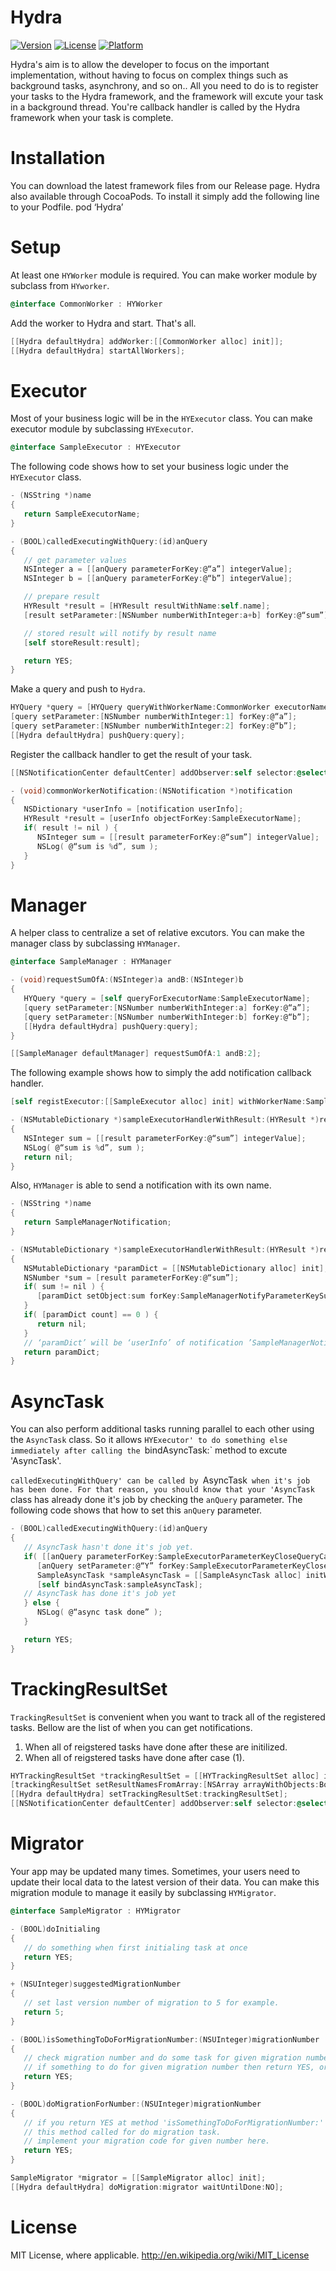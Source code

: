 Hydra
============
[![Version](https://img.shields.io/cocoapods/v/Hydra.svg?style=flat)](http://cocoapods.org/pods/Hydra)
[![License](https://img.shields.io/cocoapods/l/Hydra.svg?style=flat)](http://cocoapods.org/pods/Hydra)
[![Platform](https://img.shields.io/cocoapods/p/Hydra.svg?style=flat)](http://cocoapods.org/pods/Hydra)

Hydra's aim is to allow the developer to focus on the important implementation, without having to focus on complex things such as background tasks, asynchrony, and so on..
All you need to do is to register your tasks to the Hydra framework, and the framework will excute your task in a background thread. You're callback handler is called by the Hydra framework when your task is complete.

# Installation

You can download the latest framework files from our Release page.
Hydra also available through CocoaPods. To install it simply add the following line to your Podfile.
pod ‘Hydra’

# Setup

At least one `HYWorker` module is required.
You can make worker module by subclass from `HYworker`.

```objective-c
@interface CommonWorker : HYWorker
```

Add the worker to Hydra and start. That's all.

```objective-c
[[Hydra defaultHydra] addWorker:[[CommonWorker alloc] init]];
[[Hydra defaultHydra] startAllWorkers];
```

# Executor

Most of your business logic will be in the `HYExecutor` class.
You can make executor module by subclassing `HYExecutor`.

```objective-c
@interface SampleExecutor : HYExecutor
```

The following code shows how to set your business logic under the `HYExecutor` class.

```objective-c
- (NSString *)name
{
   return SampleExecutorName;
}

- (BOOL)calledExecutingWithQuery:(id)anQuery
{
   // get parameter values
   NSInteger a = [[anQuery parameterForKey:@“a”] integerValue];
   NSInteger b = [[anQuery parameterForKey:@“b”] integerValue];

   // prepare result
   HYResult *result = [HYResult resultWithName:self.name];
   [result setParameter:[NSNumber numberWithInteger:a+b] forKey:@“sum”];

   // stored result will notify by result name
   [self storeResult:result];

   return YES;
}
```

Make a query and push to `Hydra`.

```objective-c
HYQuery *query = [HYQuery queryWithWorkerName:CommonWorker executorName:SampleExecutorName];
[query setParameter:[NSNumber numberWithInteger:1] forKey:@“a”];
[query setParameter:[NSNumber numberWithInteger:2] forKey:@“b”];
[[Hydra defaultHydra] pushQuery:query];
```

Register the callback handler to get the result of your task.

```objective-c
[[NSNotificationCenter defaultCenter] addObserver:self selector:@selector(commonWorkerNotification:) name:CommonWorkerName object:nil];
```

```objective-c
- (void)commonWorkerNotification:(NSNotification *)notification
{
   NSDictionary *userInfo = [notification userInfo];
   HYResult *result = [userInfo objectForKey:SampleExecutorName];
   if( result != nil ) {
      NSInteger sum = [[result parameterForKey:@“sum”] integerValue];
      NSLog( @“sum is %d”, sum );
   }
}
```

# Manager

A helper class to centralize a set of relative excutors.
You can make the manager class by subclassing `HYManager`.

```objective-c
@interface SampleManager : HYManager
```

```objective-c
- (void)requestSumOfA:(NSInteger)a andB:(NSInteger)b
{
   HYQuery *query = [self queryForExecutorName:SampleExecutorName];
   [query setParameter:[NSNumber numberWithInteger:a] forKey:@“a”];
   [query setParameter:[NSNumber numberWithInteger:b] forKey:@“b”];
   [[Hydra defaultHydra] pushQuery:query];
}
```

```objective-c
[[SampleManager defaultManager] requestSumOfA:1 andB:2];
```

The following example shows how to simply the add notification callback handler.

```objective-c
[self registExecutor:[[SampleExecutor alloc] init] withWorkerName:SampleWorkerName action:@selector(sampleExecutorHandlerWithResult:)];
```

```objective-c
- (NSMutableDictionary *)sampleExecutorHandlerWithResult:(HYResult *)result
{
   NSInteger sum = [[result parameterForKey:@“sum”] integerValue];
   NSLog( @“sum is %d”, sum );
   return nil;
}
```

Also, `HYManager` is able to send a notification with its own name.

```objective-c
- (NSString *)name
{
   return SampleManagerNotification;
}

- (NSMutableDictionary *)sampleExecutorHandlerWithResult:(HYResult *)result
{
   NSMutableDictionary *paramDict = [[NSMutableDictionary alloc] init];
   NSNumber *sum = [result parameterForKey:@“sum”];
   if( sum != nil ) {
      [paramDict setObject:sum forKey:SampleManagerNotifyParameterKeySum];
   }
   if( [paramDict count] == 0 ) {
      return nil;
   }
   // ‘paramDict’ will be ‘userInfo’ of notification ’SampleManagerNotification’.
   return paramDict;
}
```

# AsyncTask

You can also perform additional tasks running parallel to each other using the `AsyncTask` class. So it allows `HYExecutor' to do something else immediately after calling the `bindAsyncTask:` method to excute 'AsyncTask'. 

`calledExecutingWithQuery' can be called by `AsyncTask` when it's job has been done.
For that reason, you should know that your 'AsyncTask` class has already done it's job by checking the `anQuery` parameter. 
The following code shows that how to set this `anQuery` parameter.

```objective-c
- (BOOL)calledExecutingWithQuery:(id)anQuery
{
   // AsyncTask hasn't done it's job yet.
   if( [[anQuery parameterForKey:SampleExecutorParameterKeyCloseQueryCall] boolValue] == NO ) {
      [anQuery setParameter:@“Y” forKey:SampleExecutorParameterKeyCloseQueryCall];
      SampleAsyncTask *sampleAsyncTask = [[SampleAsyncTask alloc] initWithCloseQuery:anQuery];
      [self bindAsyncTask:sampleAsyncTask];
   // AsyncTask has done it's job yet
   } else {
      NSLog( @“async task done” );
   }

   return YES;
}
```

# TrackingResultSet

`TrackingResultSet` is convenient when you want to track all of the registered tasks.
Bellow are the list of when you can get notifications.

1. When all of reigstered tasks have done after these are initilized.
2. When all of reigstered tasks have done after case (1).

```objective-c
HYTrackingResultSet *trackingResultSet = [[HYTrackingResultSet alloc] initWithName:kTrackingResultNameForBooAndFooAllUpdated];
[trackingResultSet setResultNamesFromArray:[NSArray arrayWithObjects:BooExecutorName, FooExecutorName, nil]];
[[Hydra defaultHydra] setTrackingResultSet:trackingResultSet];
[[NSNotificationCenter defaultCenter] addObserver:self selector:@selector(booAndFooAllUpdated:) name:kTrackingResultNameForBooAndFooAllUpdated object:nil];
```

# Migrator

Your app may be updated many times.
Sometimes, your users need to update their local data to the latest version of their data.
You can make this migration module to manage it easily by subclassing `HYMigrator`.

```objective-c
@interface SampleMigrator : HYMigrator
```

```objective-c
- (BOOL)doInitialing
{
   // do something when first initialing task at once
   return YES;
}

+ (NSUInteger)suggestedMigrationNumber
{
   // set last version number of migration to 5 for example.
   return 5;
}

- (BOOL)isSomethingToDoForMigrationNumber:(NSUInteger)migrationNumber
{
   // check migration number and do some task for given migration number.
   // if something to do for given migration number then return YES, or if not return NO.
   return YES;
}

- (BOOL)doMigrationForNumber:(NSUInteger)migrationNumber
{
   // if you return YES at method 'isSomethingToDoForMigrationNumber:' for given number then,
   // this method called for do migration task.
   // implement your migration code for given number here.
   return YES;
}
```

```objective-c
SampleMigrator *migrator = [[SampleMigrator alloc] init];
[[Hydra defaultHydra] doMigration:migrator waitUntilDone:NO];
```

# License

MIT License, where applicable. http://en.wikipedia.org/wiki/MIT_License
